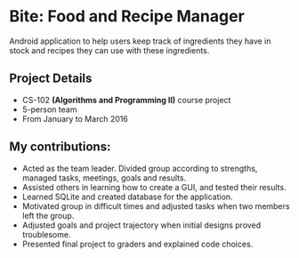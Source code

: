 # Bite: Food and Recipe Manager
Android application to help users keep track of ingredients they have in stock and recipes they can use with these ingredients.
## Project Details
- CS-102 **(Algorithms and Programming II)** course project
- 5-person team
- From January to March 2016
## My contributions:
- Acted as the team leader. Divided group according to strengths, managed tasks, meetings, goals and results.
- Assisted others in learning how to create a GUI, and tested their results.
- Learned SQLite and created database for the application.
- Motivated group in difficult times and adjusted tasks when two members left the group.
- Adjusted goals and project trajectory when initial designs proved troublesome.
- Presented final project to graders and explained code choices. 
